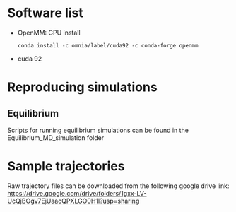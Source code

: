 # Software list
* OpenMM: GPU install

  `conda install -c omnia/label/cuda92 -c conda-forge openmm `

* cuda 92


# Reproducing simulations

## Equilibrium
Scripts for running equilibrium simulations can be found in the Equilibrium_MD_simulation folder


# Sample trajectories

Raw trajectory files can be downloaded from the following google drive link: https://drive.google.com/drive/folders/1gxx-LV-UcQjBOgv7EjUaacQPXLGO0H1l?usp=sharing
